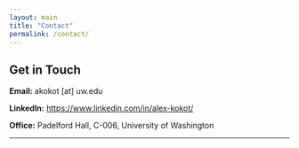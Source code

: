 ```yaml
---
layout: main
title: "Contact"
permalink: /contact/
---
```


<div class="contact-container">
  <div class="contact-box">
    <h2>Get in Touch</h2>
    <p><strong>Email:</strong> akokot [at] uw.edu</p>
    <p><strong>LinkedIn:</strong> <a href="https://www.linkedin.com/in/alex-kokot/" target="_blank" rel="noopener">https://www.linkedin.com/in/alex-kokot/</a></p>
    <p><strong>Office:</strong> Padelford Hall, C-006, University of Washington</p>
    <hr/>
  </div>
</div>
